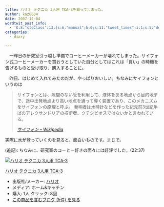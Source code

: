 ```yaml
---
title: ハリオ テクニカ 3人用 TCA-3を買ってしまった。
author: kazu634
date: 2007-12-04
wordtwit_post_info:
  - 'O:8:"stdClass":13:{s:6:"manual";b:0;s:11:"tweet_times";i:1;s:5:"delay";i:0;s:7:"enabled";i:1;s:10:"separation";s:2:"60";s:7:"version";s:3:"3.7";s:14:"tweet_template";b:0;s:6:"status";i:2;s:6:"result";a:0:{}s:13:"tweet_counter";i:2;s:13:"tweet_log_ids";a:1:{i:0;i:3393;}s:9:"hash_tags";a:0:{}s:8:"accounts";a:1:{i:0;s:7:"kazu634";}}'
categories:
  - diary

---
```

<div class="section">
<p>
    　一昨日の研究室引っ越し準備でコーヒーメーカーが壊れてしまった。サイフォン式コーヒーメーカーを買おうとしていた自分としてはこれは「買い」の時機を告げるものと受け取り、購入することに。
</p>
  
<p>
    　昨日、はじめて入れてみたのだが、やっぱりおいしい。ちなみにサイフォンというのは
</p>
  
<blockquote title="サイフォン:title - Wikipedia" cite="http://ja.wikipedia.org/wiki/%E3%82%B5%E3%82%A4%E3%83%95%E3%82%A9%E3%83%B3">
<p>
      サイフォンとは、隙間のない管を利用して、液体をある地点から目的地まで、途中出発地点より高い地点を通って導く装置であり、このメカニズムをサイフォンの原理と呼ぶ。 発明者は水時計などを作った紀元前3世紀半ばのアレクサンドリアの技術者、クテシビオスではないかと言われている。
</p>
    
<p>
<cite><a href="http://ja.wikipedia.org/wiki/%E3%82%B5%E3%82%A4%E3%83%95%E3%82%A9%E3%83%B3" onclick="__gaTracker('send', 'event', 'outbound-article', 'http://ja.wikipedia.org/wiki/%E3%82%B5%E3%82%A4%E3%83%95%E3%82%A9%E3%83%B3', 'サイフォン &#8211; Wikipedia');" target="_blank">サイフォン &#8211; Wikipedia</a></cite>
</p>
</blockquote>
  
<p>
    実際に水が登っていくのを見ると、面白いものです。まじで。
</p>
  
<p>
    (追記): ちなみに、研究室のコーヒー好きの面々には好評でした。(22:37)
</p>
  
<div class="hatena-asin-detail">
<a href="http://www.amazon.co.jp/dp/B000IKLQY6/?tag=hatena_st1-22&ascsubtag=d-7ibv" onclick="__gaTracker('send', 'event', 'outbound-article', 'http://www.amazon.co.jp/dp/B000IKLQY6/?tag=hatena_st1-22&ascsubtag=d-7ibv', '');"><img src="https://images-na.ssl-images-amazon.com/images/I/41zCloAwOtL._SL160_.jpg" class="hatena-asin-detail-image" alt="ハリオ テクニカ 3人用 TCA-3" title="ハリオ テクニカ 3人用 TCA-3" /></a></p> 
    
<div class="hatena-asin-detail-info">
<p class="hatena-asin-detail-title">
<a href="http://www.amazon.co.jp/dp/B000IKLQY6/?tag=hatena_st1-22&ascsubtag=d-7ibv" onclick="__gaTracker('send', 'event', 'outbound-article', 'http://www.amazon.co.jp/dp/B000IKLQY6/?tag=hatena_st1-22&ascsubtag=d-7ibv', 'ハリオ テクニカ 3人用 TCA-3');">ハリオ テクニカ 3人用 TCA-3</a>
</p>
      
<ul>
<li>
<span class="hatena-asin-detail-label">出版社/メーカー:</span> <a href="http://d.hatena.ne.jp/keyword/%A5%CF%A5%EA%A5%AA" onclick="__gaTracker('send', 'event', 'outbound-article', 'http://d.hatena.ne.jp/keyword/%A5%CF%A5%EA%A5%AA', 'ハリオ');" class="keyword">ハリオ</a>
</li>
<li>
<span class="hatena-asin-detail-label">メディア:</span> ホーム&キッチン
</li>
<li>
<span class="hatena-asin-detail-label">購入</span>: 1人 <span class="hatena-asin-detail-label">クリック</span>: 8回
</li>
<li>
<a href="http://d.hatena.ne.jp/asin/B000IKLQY6" onclick="__gaTracker('send', 'event', 'outbound-article', 'http://d.hatena.ne.jp/asin/B000IKLQY6', 'この商品を含むブログ (5件) を見る');" target="_blank">この商品を含むブログ (5件) を見る</a>
</li>
</ul>
</div>
    
<div class="hatena-asin-detail-foot">
</div>
</div>
</div>
